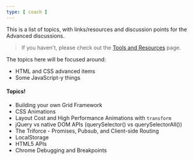 ```yaml
---
type: [ coach ]
---
```


This is a list of topics, with links/resources and discussion points for the Advanced discussions.

> If you haven't, please check out the [Tools and Resources](/#/01-Tools-and-Resources--index.md) page.

The topics here will be focused around:

- HTML and CSS advanced items
- Some JavaScript-y things

#### Topics!

- Building your own Grid Framework
- CSS Animations
- Layout Cost and High Performance Animations with `transform`
- jQuery vs native DOM APIs (querySelector() vs querySelectorAll())
- The Triforce - Promises, Pubsub, and Client-side Routing
- LocalStorage
- HTML5 APIs
- Chrome Debugging and Breakpoints
